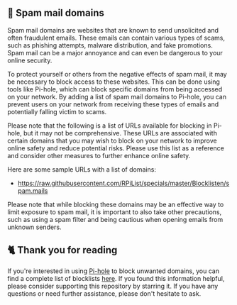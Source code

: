 ## 📩 Spam mail domains
Spam mail domains are websites that are known to send unsolicited and often fraudulent emails.
These emails can contain various types of scams, such as phishing attempts, malware distribution, and fake promotions.
Spam mail can be a major annoyance and can even be dangerous to your online security.

To protect yourself or others from the negative effects of spam mail, it may be necessary to block access to these websites.
This can be done using tools like Pi-hole, which can block specific domains from being accessed on your network.
By adding a list of spam mail domains to Pi-hole, you can prevent users on your network from receiving these types of emails and potentially falling victim to scams.

Please note that the following is a list of URLs available for blocking in Pi-hole, but it may not be comprehensive.
These URLs are associated with certain domains that you may wish to block on your network to improve online safety and reduce potential risks.
Please use this list as a reference and consider other measures to further enhance online safety.

Here are some sample URLs with a list of domains:
- https://raw.githubusercontent.com/RPiList/specials/master/Blocklisten/spam.mails

Please note that while blocking these domains may be an effective way to limit exposure to spam mail, it is important to also take other precautions, such as using a spam filter and being cautious when opening emails from unknown senders.

## 🐈 Thank you for reading
If you're interested in using [Pi-hole](../What%20is%20Pi-hole.md) to block unwanted domains, you can find a complete list of blocklists [here](../../List.md).
If you found this information helpful, please consider supporting this repository by starring it.
If you have any questions or need further assistance, please don't hesitate to ask.